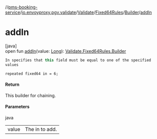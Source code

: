 //[pms-booking-service](../../../../../index.md)/[io.envoyproxy.pgv.validate](../../../index.md)/[Validate](../../index.md)/[Fixed64Rules](../index.md)/[Builder](index.md)/[addIn](add-in.md)

# addIn

[java]\
open fun [addIn](add-in.md)(value: [Long](https://kotlinlang.org/api/core/kotlin-stdlib/kotlin/-long/index.html)): [Validate.Fixed64Rules.Builder](index.md)

```kotlin
In specifies that this field must be equal to one of the specified
values

```
`repeated fixed64 in = 6;`

#### Return

This builder for chaining.

#### Parameters

java

| | |
|---|---|
| value | The in to add. |